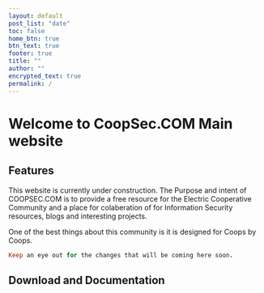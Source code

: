 ```yaml
---
layout: default
post_list: "date"
toc: false
home_btn: true
btn_text: true
footer: true
title: ""
author: ""
encrypted_text: true
permalink: /
---
```


# Welcome to CoopSec.COM Main website
##  Features
This website is currently under construction. The Purpose and intent of COOPSEC.COM is to provide a free resource for the Electric Cooperative Community and a place for colaberation of for Information Security resources, blogs and interesting projects. 

One of the best things about this community is it is designed for Coops by Coops.



```ruby
Keep an eye out for the changes that will be coming here soon.
```
## Download and Documentation
